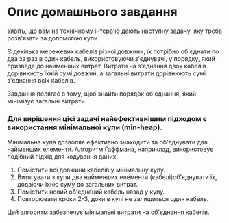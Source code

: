 # Опис домашнього завдання

Уявіть, що вам на технічному інтерв'ю дають наступну задачу, яку треба розв'язати за допомогою купи.

Є декілька мережевих кабелів різної довжини, їх потрібно об'єднати по два за раз в один кабель, використовуючи з'єднувачі, у порядку, який призведе до найменших витрат. Витрати на з'єднання двох кабелів дорівнюють їхній сумі довжин, а загальні витрати дорівнюють сумі з'єднання всіх кабелів.

Завдання полягає в тому, щоб знайти порядок об'єднання, який мінімізує загальні витрати.


### Для вирішення цієї задачі найефективнішим підходом є використання мінімальної купи (min-heap). 
Мінімальна купа дозволяє ефективно знаходити та об'єднувати два найменших елементи. Алгоритм Гаффмана, наприклад, використовує подібний підхід для кодування даних.


1. Помістити всі довжини кабелів у мінімальну купу.
2. Витягувати з купи два найменших елементи (кабелі)об'єднувати їх, додаючи їхню суму до загальних витрат.
3. Помістити новий об'єднаний кабель назад у купу.
4. Повторювати кроки 2-3, доки в купі не залишиться один кабель.

Цей алгоритм забезпечує мінімальні витрати на об'єднання кабелів.
